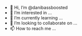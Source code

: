 - 👋 Hi, I’m @danibassboosted
- 👀 I’m interested in ...
- 🌱 I’m currently learning ...
- 💞️ I’m looking to collaborate on ...
- 📫 How to reach me ...

<!---
danibassboosted/danibassboosted is a ✨ special ✨ repository because its `README.md` (this file) appears on your GitHub profile.
You can click the Preview link to take a look at your changes.
--->
